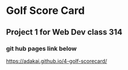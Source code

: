 # Golf Score Card
## Project 1 for Web Dev class 314
### git hub pages link below
https://adakai.github.io/4-golf-scorecard/

